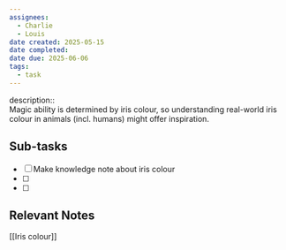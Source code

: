 ```yaml
---
assignees:
  - Charlie
  - Louis
date created: 2025-05-15
date completed: 
date due: 2025-06-06
tags:
  - task
---
```


description::<br>Magic ability is determined by iris colour, so understanding real-world iris colour in animals (incl. humans) might offer inspiration.

## Sub-tasks

 - [ ] Make knowledge note about iris colour
 - [ ] 
 - [ ] 

## Relevant Notes

[[Iris colour]]